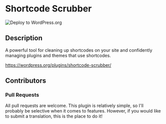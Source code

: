 # Shortcode Scrubber

![Deploy to WordPress.org](https://github.com/wpscholar-wp-plugins/shortcode-scrubber/workflows/Deploy%20to%20WordPress.org/badge.svg?branch=master&event=push)

## Description
A powerful tool for cleaning up shortcodes on your site and confidently managing plugins and themes that use shortcodes.

https://wordpress.org/plugins/shortcode-scrubber/

## Contributors

### Pull Requests
All pull requests are welcome.  This plugin is relatively simple, so I'll probably be selective when it comes to features.  However, if you would like to submit a translation, this is the place to do it!
